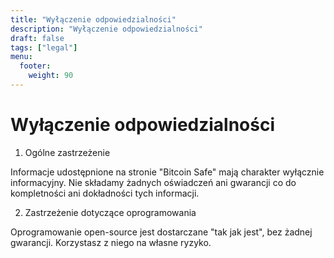 ```yaml
---
title: "Wyłączenie odpowiedzialności"
description: "Wyłączenie odpowiedzialności"
draft: false
tags: ["legal"]
menu:
  footer:
    weight: 90
---
```


# Wyłączenie odpowiedzialności

1. Ogólne zastrzeżenie

Informacje udostępnione na stronie "Bitcoin Safe" mają charakter wyłącznie informacyjny. Nie składamy żadnych oświadczeń ani gwarancji co do kompletności ani dokładności tych informacji.

2. Zastrzeżenie dotyczące oprogramowania

Oprogramowanie open-source jest dostarczane "tak jak jest", bez żadnej gwarancji. Korzystasz z niego na własne ryzyko.